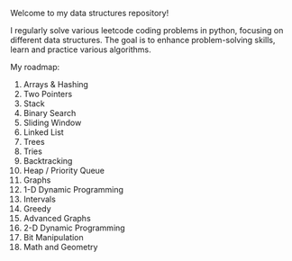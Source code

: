 Welcome to my data structures repository! 

I regularly solve various leetcode coding problems in python, focusing on different data structures. 
The goal is to enhance problem-solving skills, learn and practice various algorithms.

My roadmap:

1. Arrays & Hashing
2. Two Pointers
3. Stack
4. Binary Search
5. Sliding Window
6. Linked List
7. Trees
8. Tries
9. Backtracking
10. Heap / Priority Queue
11. Graphs
12. 1-D Dynamic Programming
13. Intervals
14. Greedy
15. Advanced Graphs
16. 2-D Dynamic Programming
17. Bit Manipulation
18. Math and Geometry

